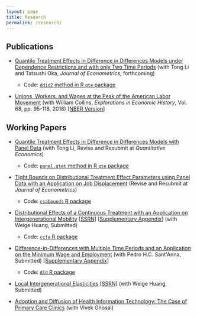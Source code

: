 ```yaml
---
layout: page
title: Research
permalink: /research/
---
```


## Publications

* [Quantile Treatment Effects in Difference in Differences Models under Dependence Restrictions and with only Two Time Periods](https://arxiv.org/pdf/1702.03618.pdf) (with Tong Li and Tatsushi Oka, *Journal of Econometrics*, forthcoming)

  * Code: [`ddid2` method in R `qte` package](http://bcallaway11.github.io/qte/articles/ddid2.html)

* [Unions, Workers, and Wages at the Peak of the American Labor Movement](https://www.sciencedirect.com/science/article/pii/S0014498317300451) (with William Collins, *Explorations in Economic History*, Vol. 68, pp. 95-118, 2018) [[NBER Version](http://www.nber.org/papers/w23516)]

## Working Papers

* [Quantile Treatment Effects in Difference in Differences Models with Panel Data](https://papers.ssrn.com/sol3/papers.cfm?abstract_id=3013341) (with Tong Li, Revise and Resubmit at *Quantitative Economics*)

  * Code: [`panel.qtet` method in R `qte` package](http://bcallaway11.github.io/qte/articles/panel-qtet.html)

* [Tight Bounds on Distributional Treatment Effect Parameters using Panel Data with an Application on Job Displacement](https://papers.ssrn.com/sol3/papers.cfm?abstract_id=3028251) (Revise and Resubmit at *Journal of Econometrics*)

  * Code: [`csabounds` R package](https://bcallaway11.github.io/csabounds/)

* [Distributional Effects of a Continuous Treatment with an Application on Intergenerational Mobility](files/Callaway-Huang-2018/cfa2.pdf) [[SSRN](https://papers.ssrn.com/sol3/papers.cfm?abstract_id=3078187)] [[Supplementary Appendix](files/Callaway-Huang-2018/supplementary-appendix.pdf)] (with Weige Huang, Submitted)

  * Code: [`ccfa` R package](https://weigehuangecon.github.io/ccfa/)

* [Difference-in-Differences with Multiple Time Periods and an Application on the Minimum Wage and Employment](https://papers.ssrn.com/sol3/papers.cfm?abstract_id=3148250) (with Pedro H.C. Sant'Anna, Submitted) [[Supplementary Appendix](https://53a854a5-a-62cb3a1a-s-sites.googlegroups.com/site/pedrohcsantanna/supplementary-appendix.pdf?attachauth=ANoY7cr3Tespb7Bon_hO7t6YlB9WGsE43LvgHditmEQjIm2I64PBd3ClH7yadLsu4GUEVaEnr8Mjx8CvnSx1Ky7uU49ANJOVMp5sdYQe34KnLjKHbpUht7ECyVzMujWc5g_s3sekZhAZxJRTnipjYgRT0JGSMgvAVF3kdM2peoUOJrgu9QVZ1cqfx57beA3txLNRwQWLg-TjnD-JwipSo12d8Dg8QjreL-G6YJXqi79JNLTj0xTdFTU%3D&attredirects=0)]

  * Code: [`did` R package](https://bcallaway11.github.io/did/)

* [Local Intergenerational Elasticities](files/Callaway-Huang-LIGE/lige.pdf) [[SSRN](https://papers.ssrn.com/sol3/papers.cfm?abstract_id=3233873)] (with Weige Huang, Submitted)

* [Adoption and Diffusion of Health Information Technology: The Case of Primary Care Clinics](http://www.cesifo-group.de/portal/page/portal/DocBase_Content/WP/WP-CESifo_Working_Papers/wp-cesifo-2012/wp-cesifo-2012-08/cesifo1_wp3925.pdf) (with Vivek Ghosal)